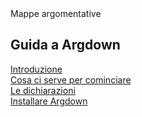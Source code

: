 <link rel="stylesheet" href="../assets/style.css">

<div class="callout">
Mappe argomentative
</div>

## Guida a Argdown

[Introduzione](introduzione.md)  
[Cosa ci serve per cominciare](cominciare.md)  
[Le dichiarazioni](dichiarazioni.md)   
[Installare Argdown](installare.md)  
